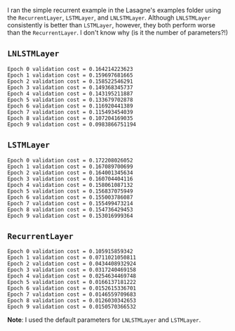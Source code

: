 I ran the simple recurrent example in the Lasagne's examples folder using the `RecurrentLayer`, `LSTMLayer`, and `LNLSTMLayer`. Although `LNLSTMLayer` consistently is better than `LSTMLayer`, however, they both perform worse than the `RecurrentLayer`. I don't know why (is it the number of parameters?!)

## `LNLSTMLayer`
```
Epoch 0 validation cost = 0.164214223623
Epoch 1 validation cost = 0.159697681665
Epoch 2 validation cost = 0.158522546291
Epoch 3 validation cost = 0.149368345737
Epoch 4 validation cost = 0.143195211887
Epoch 5 validation cost = 0.133679702878
Epoch 6 validation cost = 0.116920441389
Epoch 7 validation cost = 0.115493454039
Epoch 8 validation cost = 0.107204169035
Epoch 9 validation cost = 0.0983866751194
```

## `LSTMLayer`
```
Epoch 0 validation cost = 0.172208026052
Epoch 1 validation cost = 0.167089700699
Epoch 2 validation cost = 0.164001345634
Epoch 3 validation cost = 0.160704404116
Epoch 4 validation cost = 0.158061087132
Epoch 5 validation cost = 0.156837075949
Epoch 6 validation cost = 0.155003786087
Epoch 7 validation cost = 0.155499473214
Epoch 8 validation cost = 0.154736429453
Epoch 9 validation cost = 0.153016999364
```

## `RecurrentLayer`
```
Epoch 0 validation cost = 0.105915859342
Epoch 1 validation cost = 0.0711021050811
Epoch 2 validation cost = 0.0434408932924
Epoch 3 validation cost = 0.0317240469158
Epoch 4 validation cost = 0.0254634469748
Epoch 5 validation cost = 0.0166137181222
Epoch 6 validation cost = 0.0152615336701
Epoch 7 validation cost = 0.0146559709683
Epoch 8 validation cost = 0.0126030342653
Epoch 9 validation cost = 0.0150570366532
```

**Note**: I used the default parameters for `LNLSTMLayer` and `LSTMLayer`.
